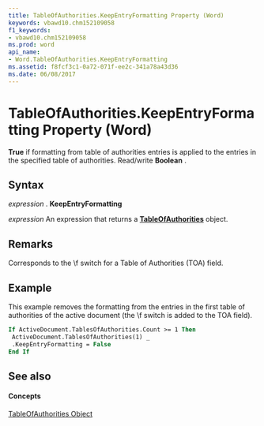 ```yaml
---
title: TableOfAuthorities.KeepEntryFormatting Property (Word)
keywords: vbawd10.chm152109058
f1_keywords:
- vbawd10.chm152109058
ms.prod: word
api_name:
- Word.TableOfAuthorities.KeepEntryFormatting
ms.assetid: f8fcf3c1-0a72-071f-ee2c-341a78a43d36
ms.date: 06/08/2017
---
```



# TableOfAuthorities.KeepEntryFormatting Property (Word)

 **True** if formatting from table of authorities entries is applied to the entries in the specified table of authorities. Read/write **Boolean** .


## Syntax

 _expression_ . **KeepEntryFormatting**

 _expression_ An expression that returns a **[TableOfAuthorities](tableofauthorities-object-word.md)** object.


## Remarks

Corresponds to the \f switch for a Table of Authorities (TOA) field.


## Example

This example removes the formatting from the entries in the first table of authorities of the active document (the \f switch is added to the TOA field).


```vb
If ActiveDocument.TablesOfAuthorities.Count >= 1 Then 
 ActiveDocument.TablesOfAuthorities(1) _ 
 .KeepEntryFormatting = False 
End If
```


## See also


#### Concepts


[TableOfAuthorities Object](tableofauthorities-object-word.md)

